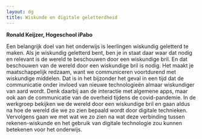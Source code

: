 ```yaml
---
layout: dg
title: Wiskunde en digitale geletterdheid
---
```


**Ronald Keijzer, Hogeschool iPabo**

Een belangrijk doel van het onderwijs is leerlingen wiskundig geletterd te
maken. Als je wiskundig geletterd bent, ben je in staat daar waar dat nodig en
relevant is de wereld te beschouwen door een wiskundige bril. En dat
beschouwen van de wereld door een wiskundige bril is nodig. Het maakt je
maatschappelijk redzaam, want we communiceren voortdurend met wiskundige
middelen. Dat is in het bijzonder het geval in een tijd dat de communicatie
onder invloed van nieuwe technologieën almaar wiskundiger van aard wordt. Denk
daarbij aan de interactie met algemene apps, maar ook aan de communicatie van
de overheid tijdens de covid-pandemie. In de werkgroep bekijken we de wereld
door een wiskundige bril en gaan aldus na hoe de wereld die we zo zien bepaald
wordt door digitale technieken. Vervolgens gaan we met wat we zo zien na wat
deze verbinding tussen rekenen-wiskunde en het gebruik van digitale
technologie zou kunnen betekenen voor het onderwijs.